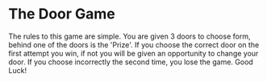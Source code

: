 # The Door Game

The rules to this game are simple. You are given 3 doors to choose form, behind one of the doors is the 'Prize'. If you
choose the correct door on the first attempt you win, if not you will be given an opportunity to change your door. If
you choose incorrectly the second time, you lose the game. Good Luck!